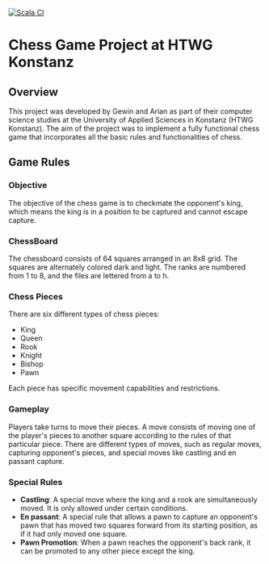 [![Scala CI](https://github.com/Gewinkh/CHESS-SE-HTWG/actions/workflows/scala.yml/badge.svg)](https://github.com/Gewinkh/CHESS-SE-HTWG/actions/workflows/scala.yml)
# Chess Game Project at HTWG Konstanz

## Overview

This project was developed by Gewin and Arian as part of their computer science studies at the University of Applied Sciences in Konstanz (HTWG Konstanz). The aim of the project was to implement a fully functional chess game that incorporates all the basic rules and functionalities of chess.

## Game Rules

### Objective

The objective of the chess game is to checkmate the opponent's king, which means the king is in a position to be captured and cannot escape capture.

### ChessBoard

The chessboard consists of 64 squares arranged in an 8x8 grid. The squares are alternately colored dark and light. The ranks are numbered from 1 to 8, and the files are lettered from a to h.

### Chess Pieces

There are six different types of chess pieces:
- King
- Queen
- Rook
- Knight
- Bishop
- Pawn

Each piece has specific movement capabilities and restrictions.

### Gameplay

Players take turns to move their pieces. A move consists of moving one of the player's pieces to another square according to the rules of that particular piece. There are different types of moves, such as regular moves, capturing opponent's pieces, and special moves like castling and en passant capture.

### Special Rules

- **Castling**: A special move where the king and a rook are simultaneously moved. It is only allowed under certain conditions.
- **En passant**: A special rule that allows a pawn to capture an opponent's pawn that has moved two squares forward from its starting position, as if it had only moved one square.
- **Pawn Promotion**: When a pawn reaches the opponent's back rank, it can be promoted to any other piece except the king.
